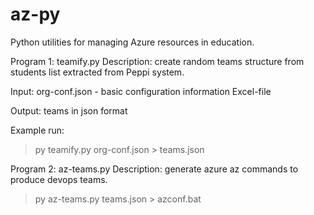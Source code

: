 # az-py
Python utilities for managing Azure resources in education.

Program 1: teamify.py
Description: create random teams structure from students list extracted from Peppi system.

Input:
org-conf.json - basic configuration information
Excel-file

Output:
teams in json format

Example run:
> py teamify.py org-conf.json > teams.json

Program 2: az-teams.py
Description: generate azure az commands to produce devops teams.

> py az-teams.py teams.json > azconf.bat